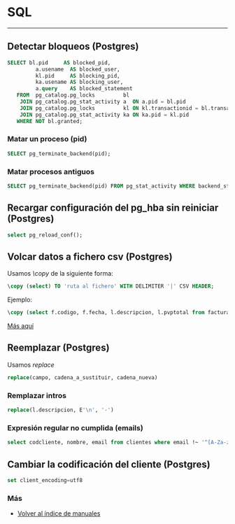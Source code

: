 # SQL
---------------------------

## Detectar bloqueos (Postgres)

```sql
SELECT bl.pid     AS blocked_pid,
         a.usename  AS blocked_user,
         kl.pid     AS blocking_pid,
         ka.usename AS blocking_user,
         a.query    AS blocked_statement
   FROM  pg_catalog.pg_locks         bl
    JOIN pg_catalog.pg_stat_activity a  ON a.pid = bl.pid
    JOIN pg_catalog.pg_locks         kl ON kl.transactionid = bl.transactionid AND kl.pid != bl.pid
    JOIN pg_catalog.pg_stat_activity ka ON ka.pid = kl.pid
   WHERE NOT bl.granted;
```

### Matar un proceso (pid)

```sql
SELECT pg_terminate_backend(pid);
```

### Matar procesos antiguos
```sql
SELECT pg_terminate_backend(pid) FROM pg_stat_activity WHERE backend_start < CURRENT_DATE - 2;
```

## Recargar configuración del pg_hba sin reiniciar (Postgres)
```sql
select pg_reload_conf();
```

## Volcar datos a fichero csv (Postgres)
Usamos *\copy* de la siguiente forma:
```sql
\copy (select) TO 'ruta al fichero' WITH DELIMITER '|' CSV HEADER;
```
Ejemplo:
```sql
\copy (select f.codigo, f.fecha, l.descripcion, l.pvptotal from facturascli f inner join lineasfacturascli l on f.idfactura = l.idfactura where f.codcliente = '000491' and f.fecha >= '2022-01-01') TO '/home/antonio/dumps/facturas_ganso.csv'  WITH DELIMITER '|' CSV HEADER;
```
[Más aquí](https://hevodata.com/learn/postgres-export-to-csv/)

## Reemplazar (Postgres)
Usamos *replace*
```sql
replace(campo, cadena_a_sustituir, cadena_nueva)
```

### Remplazar intros
```sql
replace(l.descripcion, E'\n', '-')
```

### Expresión regular no cumplida (emails)
```sql
select codcliente, nombre, email from clientes where email !~ '^[A-Za-z0-9._%-]+@[A-Za-z0-9.-]+[.][A-Za-z]+$' order by codcliente
```
## Cambiar la codificación del cliente (Postgres)
```sql
set client_encoding=utf8
```

### Más

  * [Volver al índice de manuales](../README.md)
